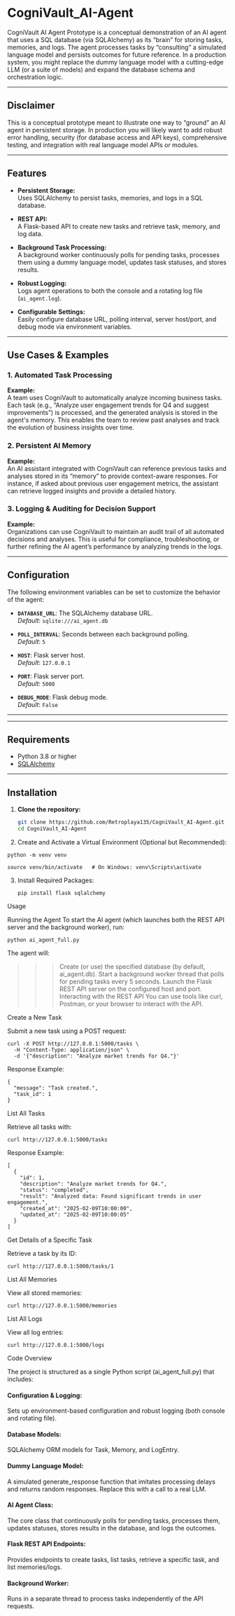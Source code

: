 # CogniVault_AI-Agent

CogniVault AI Agent Prototype is a conceptual demonstration of an AI agent that uses a SQL database (via SQLAlchemy) as its “brain” for storing tasks, memories, and logs. The agent processes tasks by “consulting” a simulated language model and persists outcomes for future reference. In a production system, you might replace the dummy language model with a cutting-edge LLM (or a suite of models) and expand the database schema and orchestration logic.

---

## Disclaimer

This is a conceptual prototype meant to illustrate one way to “ground” an AI agent in persistent storage. In production you will likely want to add robust error handling, security (for database access and API keys), comprehensive testing, and integration with real language model APIs or modules.

---

## Features

- **Persistent Storage:**  
  Uses SQLAlchemy to persist tasks, memories, and logs in a SQL database.

- **REST API:**  
  A Flask-based API to create new tasks and retrieve task, memory, and log data.

- **Background Task Processing:**  
  A background worker continuously polls for pending tasks, processes them using a dummy language model, updates task statuses, and stores results.

- **Robust Logging:**  
  Logs agent operations to both the console and a rotating log file (`ai_agent.log`).

- **Configurable Settings:**  
  Easily configure database URL, polling interval, server host/port, and debug mode via environment variables.

---

## Use Cases & Examples

### 1. Automated Task Processing
**Example:**  
A team uses CogniVault to automatically analyze incoming business tasks. Each task (e.g., “Analyze user engagement trends for Q4 and suggest improvements”) is processed, and the generated analysis is stored in the agent's memory. This enables the team to review past analyses and track the evolution of business insights over time.

### 2. Persistent AI Memory
**Example:**  
An AI assistant integrated with CogniVault can reference previous tasks and analyses stored in its “memory” to provide context-aware responses. For instance, if asked about previous user engagement metrics, the assistant can retrieve logged insights and provide a detailed history.

### 3. Logging & Auditing for Decision Support
**Example:**  
Organizations can use CogniVault to maintain an audit trail of all automated decisions and analyses. This is useful for compliance, troubleshooting, or further refining the AI agent’s performance by analyzing trends in the logs.

---

## Configuration

The following environment variables can be set to customize the behavior of the agent:

- **`DATABASE_URL`**: The SQLAlchemy database URL.  
  _Default_: `sqlite:///ai_agent.db`

- **`POLL_INTERVAL`**: Seconds between each background polling.  
  _Default_: `5`

- **`HOST`**: Flask server host.  
  _Default_: `127.0.0.1`

- **`PORT`**: Flask server port.  
  _Default_: `5000`

- **`DEBUG_MODE`**: Flask debug mode.  
  _Default_: `False`

---

---

## Requirements

- Python 3.8 or higher
- [SQLAlchemy](https://www.sqlalchemy.org/)

---

## Installation

1. **Clone the repository:**

   ```bash
   git clone https://github.com/Retroplaya135/CogniVault_AI-Agent.git
   cd CogniVault_AI-Agent

2. Create and Activate a Virtual Environment (Optional but Recommended):

```
python -m venv venv
```
```
source venv/bin/activate   # On Windows: venv\Scripts\activate
```

3. Install Required Packages:
   ```
   pip install flask sqlalchemy

   ```

Usage

Running the Agent
To start the AI agent (which launches both the REST API server and the background worker), run:

```
python ai_agent_full.py
```


The agent will:

>>> Create (or use) the specified database (by default, ai_agent.db).
>>> Start a background worker thread that polls for pending tasks every 5 seconds.
>>> Launch the Flask REST API server on the configured host and port.
>>> Interacting with the REST API
>>> You can use tools like curl, Postman, or your browser to interact with the API.


Create a New Task

Submit a new task using a POST request:

```
curl -X POST http://127.0.0.1:5000/tasks \
  -H "Content-Type: application/json" \
  -d '{"description": "Analyze market trends for Q4."}'
```

Response Example:

```
{
  "message": "Task created.",
  "task_id": 1
}
```

List All Tasks

Retrieve all tasks with:

```
curl http://127.0.0.1:5000/tasks
```


Response Example:

```
[
  {
    "id": 1,
    "description": "Analyze market trends for Q4.",
    "status": "completed",
    "result": "Analyzed data: Found significant trends in user engagement.",
    "created_at": "2025-02-09T10:00:00",
    "updated_at": "2025-02-09T10:00:05"
  }
]
```

Get Details of a Specific Task

Retrieve a task by its ID:

```
curl http://127.0.0.1:5000/tasks/1
```

List All Memories

View all stored memories:
```
curl http://127.0.0.1:5000/memories
```

List All Logs

View all log entries:

```
curl http://127.0.0.1:5000/logs
```


Code Overview

The project is structured as a single Python script (ai_agent_full.py) that includes:


#### Configuration & Logging:
Sets up environment-based configuration and robust logging (both console and rotating file).

#### Database Models:
SQLAlchemy ORM models for Task, Memory, and LogEntry.

#### Dummy Language Model:
A simulated generate_response function that imitates processing delays and returns random responses. Replace this with a call to a real LLM.

#### AI Agent Class:
The core class that continuously polls for pending tasks, processes them, updates statuses, stores results in the database, and logs the outcomes.

#### Flask REST API Endpoints:
Provides endpoints to create tasks, list tasks, retrieve a specific task, and list memories/logs.

#### Background Worker:
Runs in a separate thread to process tasks independently of the API requests.



